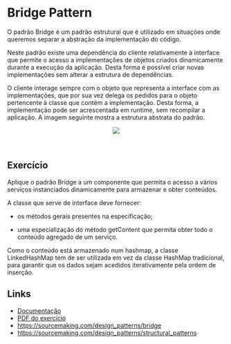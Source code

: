# Bridge Pattern

O padrão Bridge é um padrão estrutural que é utilizado em situações onde queremos separar a abstração da implementação do código.

Neste padrão existe uma dependência do cliente relativamente à interface que permite o acesso a implementações de objetos criados dinamicamente durante a execução da aplicação. Desta forma é possível criar novas implementações sem alterar a estrutura de dependências.

O cliente interage sempre com o objeto que representa a interface com as implementações, que por sua vez delega os pedidos para o objeto pertencente à classe que contém a implementação. Desta forma, a implementação pode ser acrescentada em runtime, sem recompilar a aplicação. A imagem seguinte mostra a estrutura abstrata do padrão.

<p align="center">
  <img src="https://argon7.github.io/TrabalhosES2/BridgePattern/resources/Bridge.png">
</p>
<br>

## Exercício

Aplique o padrão Bridge a um componente que permita o acesso a vários serviços instanciados dinamicamente para armazenar e obter conteúdos.

A classe que serve de interface deve fornecer:

- os métodos gerais presentes na especificação;

- uma especialização do método getContent que permita obter todo o conteúdo agregado de um serviço.

Como o conteúdo está armazenado num hashmap, a classe LinkedHashMap tem de ser utilizada em vez da classe HashMap tradicional, para garantir que os dados sejam acedidos iterativamente pela ordem de inserção.
## Links

* [Documentação](https://argon7.github.io/TrabalhosES2/BridgePattern/javadoc/index.html)
* [PDF do exercício](https://argon7.github.io/TrabalhosES2/BridgePattern/resources/ExBridgePattern.pdf)
* https://sourcemaking.com/design_patterns/bridge
* https://sourcemaking.com/design_patterns/structural_patterns